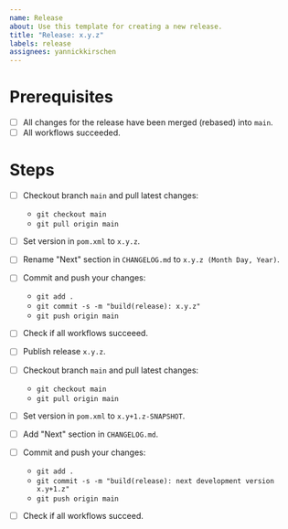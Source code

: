 ```yaml
---
name: Release
about: Use this template for creating a new release.
title: "Release: x.y.z"
labels: release
assignees: yannickkirschen
---
```


# Prerequisites

- [ ] All changes for the release have been merged (rebased) into `main`.
- [ ] All workflows succeeded.

# Steps


- [ ] Checkout branch `main` and pull latest changes:
    - `git checkout main`
    - `git pull origin main`
- [ ] Set version in `pom.xml` to `x.y.z`.
- [ ] Rename "Next" section in `CHANGELOG.md` to `x.y.z (Month Day, Year)`.
- [ ] Commit and push your changes:
    - `git add .`
    - `git commit -s -m "build(release): x.y.z"`
    - `git push origin main`
- [ ] Check if all workflows succeeed.
- [ ] Publish release `x.y.z`.


- [ ] Checkout branch `main` and pull latest changes:
    - `git checkout main`
    - `git pull origin main`
- [ ] Set version in `pom.xml` to `x.y+1.z-SNAPSHOT`.
- [ ] Add "Next" section in `CHANGELOG.md`.
- [ ] Commit and push your changes:
    - `git add .`
    - `git commit -s -m "build(release): next development version x.y+1.z"`
    - `git push origin main`
- [ ] Check if all workflows succeed.

